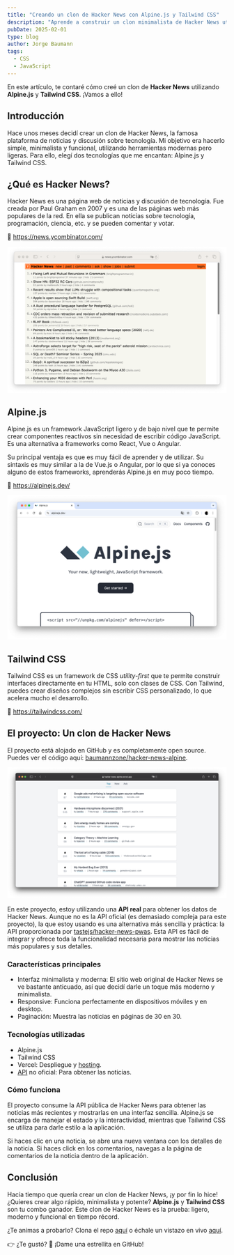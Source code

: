 ```yaml
---
title: "Creando un clon de Hacker News con Alpine.js y Tailwind CSS"
description: "Aprende a construir un clon minimalista de Hacker News utilizando Alpine.js y Tailwind CSS. Descubre cómo combinar estas herramientas para crear aplicaciones web modernas y sencillas."
pubDate: 2025-02-01
type: blog
author: Jorge Baumann
tags:
  - CSS
  - JavaScript
---
```


En este artículo, te contaré cómo creé un clon de **Hacker News** utilizando **Alpine.js** y **Tailwind CSS**. ¡Vamos a ello!

## Introducción

Hace unos meses decidí crear un clon de Hacker News, la famosa plataforma de noticias y discusión sobre tecnología. Mi objetivo era hacerlo simple, minimalista y funcional, utilizando herramientas modernas pero ligeras. Para ello, elegí dos tecnologías que me encantan: Alpine.js y Tailwind CSS.

## ¿Qué es Hacker News?

Hacker News es una página web de noticias y discusión de tecnología. Fue creada por Paul Graham en 2007 y es una de las páginas web más populares de la red. En ella se publican noticias sobre tecnología, programación, ciencia, etc. y se pueden comentar y votar.

🔗 https://news.ycombinator.com/

![Hacker News](../../assets/blog/creando-un-clon-de-hacker-news-con-alpinejs-y-tailwind-css/hn.png)

## Alpine.js

Alpine.js es un framework JavaScript ligero y de bajo nivel que te permite crear componentes reactivos sin necesidad de escribir código JavaScript. Es una alternativa a frameworks como React, Vue o Angular.

Su principal ventaja es que es muy fácil de aprender y de utilizar. Su sintaxis es muy similar a la de Vue.js o Angular, por lo que si ya conoces alguno de estos frameworks, aprenderás Alpine.js en muy poco tiempo.

🔗 https://alpinejs.dev/

![Alpine.js](../../assets/blog/creando-un-clon-de-hacker-news-con-alpinejs-y-tailwind-css/alpine.png)

## Tailwind CSS

Tailwind CSS es un framework de CSS _utility-first_ que te permite construir interfaces directamente en tu HTML, solo con clases de CSS. Con Tailwind, puedes crear diseños complejos sin escribir CSS personalizado, lo que acelera mucho el desarrollo.

🔗 https://tailwindcss.com/

## El proyecto: Un clon de Hacker News

El proyecto está alojado en GitHub y es completamente open source. Puedes ver el código aquí: [baumannzone/hacker-news-alpine](https://github.com/baumannzone/hacker-news-alpine).

![Hacker News Clone](../../assets/blog/creando-un-clon-de-hacker-news-con-alpinejs-y-tailwind-css/hn-clone.png)

En este proyecto, estoy utilizando una **API real** para obtener los datos de Hacker News. Aunque no es la API oficial (es demasiado compleja para este proyecto), la que estoy usando es una alternativa más sencilla y práctica: la API proporcionada por [tastejs/hacker-news-pwas](https://github.com/tastejs/hacker-news-pwas/blob/master/docs/api.md). Esta API es fácil de integrar y ofrece toda la funcionalidad necesaria para mostrar las noticias más populares y sus detalles.

### Características principales

- Interfaz minimalista y moderna: El sitio web original de Hacker News se ve bastante anticuado, así que decidí darle un toque más moderno y minimalista.
- Responsive: Funciona perfectamente en dispositivos móviles y en desktop.
- Paginación: Muestra las noticias en páginas de 30 en 30.

### Tecnologías utilizadas

- Alpine.js
- Tailwind CSS
- Vercel: Despliegue y [hosting](https://hacker-news-alpine.vercel.app/).
- [API](https://github.com/tastejs/hacker-news-pwas/blob/master/docs/api.md) no oficial: Para obtener las noticias.

### Cómo funciona

El proyecto consume la API pública de Hacker News para obtener las noticias más recientes y mostrarlas en una interfaz sencilla. Alpine.js se encarga de manejar el estado y la interactividad, mientras que Tailwind CSS se utiliza para darle estilo a la aplicación.

Si haces clic en una noticia, se abre una nueva ventana con los detalles de la noticia.
Si haces click en los comentarios, navegas a la página de comentarios de la noticia dentro de la aplicación.

## Conclusión

Hacía tiempo que quería crear un clon de Hacker News, ¡y por fin lo hice! ¿Quieres crear algo rápido, minimalista y potente? **Alpine.js** y **Tailwind CSS** son tu combo ganador. Este clon de Hacker News es la prueba: ligero, moderno y funcional en tiempo récord.

¿Te animas a probarlo? Clona el repo [aquí](https://github.com/baumannzone/hacker-news-alpine) o échale un vistazo en vivo [aquí](https://hacker-news-alpine.vercel.app/).

👉 ¿Te gustó? 🤩 ¡Dame una estrellita en GitHub!
